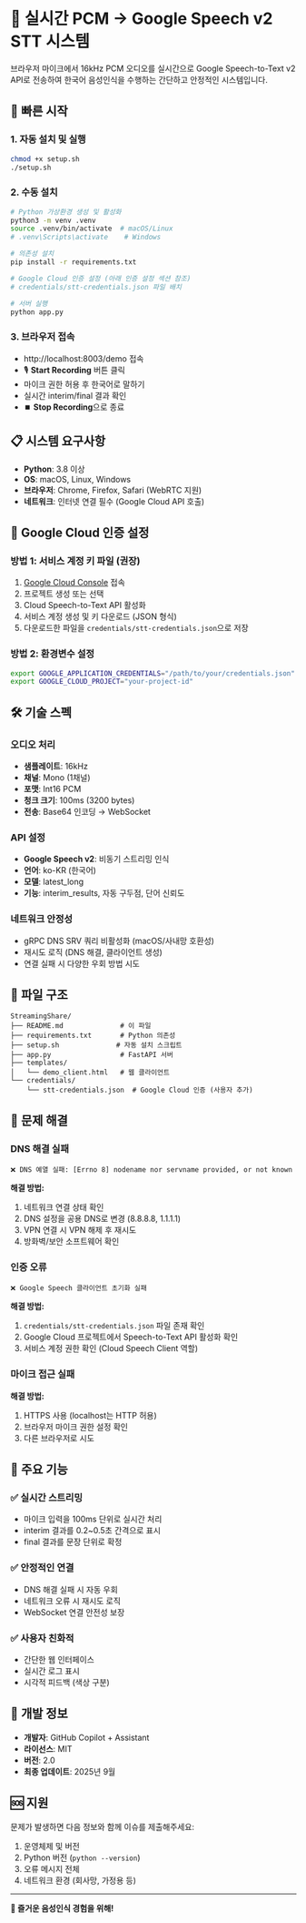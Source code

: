 # 🎤 실시간 PCM → Google Speech v2 STT 시스템

브라우저 마이크에서 16kHz PCM 오디오를 실시간으로 Google Speech-to-Text v2 API로 전송하여 한국어 음성인식을 수행하는 간단하고 안정적인 시스템입니다.

## 🚀 빠른 시작

### 1. 자동 설치 및 실행
```bash
chmod +x setup.sh
./setup.sh
```

### 2. 수동 설치
```bash
# Python 가상환경 생성 및 활성화
python3 -m venv .venv
source .venv/bin/activate  # macOS/Linux
# .venv\Scripts\activate    # Windows

# 의존성 설치
pip install -r requirements.txt

# Google Cloud 인증 설정 (아래 인증 설정 섹션 참조)
# credentials/stt-credentials.json 파일 배치

# 서버 실행
python app.py
```

### 3. 브라우저 접속
- http://localhost:8003/demo 접속
- 🎙️ **Start Recording** 버튼 클릭
- 마이크 권한 허용 후 한국어로 말하기
- 실시간 interim/final 결과 확인
- ⏹️ **Stop Recording**으로 종료

## 📋 시스템 요구사항

- **Python**: 3.8 이상
- **OS**: macOS, Linux, Windows
- **브라우저**: Chrome, Firefox, Safari (WebRTC 지원)
- **네트워크**: 인터넷 연결 필수 (Google Cloud API 호출)

## 🔑 Google Cloud 인증 설정

### 방법 1: 서비스 계정 키 파일 (권장)
1. [Google Cloud Console](https://console.cloud.google.com/) 접속
2. 프로젝트 생성 또는 선택
3. Cloud Speech-to-Text API 활성화
4. 서비스 계정 생성 및 키 다운로드 (JSON 형식)
5. 다운로드한 파일을 `credentials/stt-credentials.json`으로 저장

### 방법 2: 환경변수 설정
```bash
export GOOGLE_APPLICATION_CREDENTIALS="/path/to/your/credentials.json"
export GOOGLE_CLOUD_PROJECT="your-project-id"
```

## 🛠️ 기술 스펙

### 오디오 처리
- **샘플레이트**: 16kHz
- **채널**: Mono (1채널)  
- **포맷**: Int16 PCM
- **청크 크기**: 100ms (3200 bytes)
- **전송**: Base64 인코딩 → WebSocket

### API 설정
- **Google Speech v2**: 비동기 스트리밍 인식
- **언어**: ko-KR (한국어)
- **모델**: latest_long
- **기능**: interim_results, 자동 구두점, 단어 신뢰도

### 네트워크 안정성
- gRPC DNS SRV 쿼리 비활성화 (macOS/사내망 호환성)
- 재시도 로직 (DNS 해결, 클라이언트 생성)
- 연결 실패 시 다양한 우회 방법 시도

## 📁 파일 구조

```
StreamingShare/
├── README.md              # 이 파일
├── requirements.txt       # Python 의존성
├── setup.sh              # 자동 설치 스크립트
├── app.py                 # FastAPI 서버
├── templates/
│   └── demo_client.html   # 웹 클라이언트
└── credentials/
    └── stt-credentials.json  # Google Cloud 인증 (사용자 추가)
```

## 🔧 문제 해결

### DNS 해결 실패
```
❌ DNS 예열 실패: [Errno 8] nodename nor servname provided, or not known
```
**해결 방법:**
1. 네트워크 연결 상태 확인
2. DNS 설정을 공용 DNS로 변경 (8.8.8.8, 1.1.1.1)
3. VPN 연결 시 VPN 해제 후 재시도
4. 방화벽/보안 소프트웨어 확인

### 인증 오류
```
❌ Google Speech 클라이언트 초기화 실패
```
**해결 방법:**
1. `credentials/stt-credentials.json` 파일 존재 확인
2. Google Cloud 프로젝트에서 Speech-to-Text API 활성화 확인
3. 서비스 계정 권한 확인 (Cloud Speech Client 역할)

### 마이크 접근 실패
**해결 방법:**
1. HTTPS 사용 (localhost는 HTTP 허용)
2. 브라우저 마이크 권한 설정 확인
3. 다른 브라우저로 시도

## 🎯 주요 기능

### ✅ 실시간 스트리밍
- 마이크 입력을 100ms 단위로 실시간 처리
- interim 결과를 0.2~0.5초 간격으로 표시
- final 결과를 문장 단위로 확정

### ✅ 안정적인 연결
- DNS 해결 실패 시 자동 우회
- 네트워크 오류 시 재시도 로직
- WebSocket 연결 안전성 보장

### ✅ 사용자 친화적
- 간단한 웹 인터페이스
- 실시간 로그 표시
- 시각적 피드백 (색상 구분)

## 📝 개발 정보

- **개발자**: GitHub Copilot + Assistant
- **라이선스**: MIT
- **버전**: 2.0
- **최종 업데이트**: 2025년 9월

## 🆘 지원

문제가 발생하면 다음 정보와 함께 이슈를 제출해주세요:

1. 운영체제 및 버전
2. Python 버전 (`python --version`)
3. 오류 메시지 전체
4. 네트워크 환경 (회사망, 가정용 등)

---

**🎤 즐거운 음성인식 경험을 위해!**